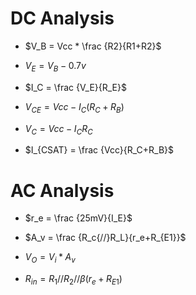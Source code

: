 # DC Analysis

* $V_B = Vcc * \frac {R2}{R1+R2}$

* $V_E = V_B - 0.7v$

* $I_C = \frac {V_E}{R_E}$

* $V_{CE} = Vcc - I_C(R_C + R_B)$

* $V_C = Vcc - I_CR_C$

* $I_{CSAT} = \frac {Vcc}{R_C+R_B}$

# AC Analysis

* $r_e = \frac {25mV}{I_E}$

* $A_v = \frac {R_c{//}R_L}{r_e+R_{E1}}$

* $V_O = V_i * A_v$

* $R_{in} = R_1{//}R_2{//}\beta(r_e+R_{E1})$
